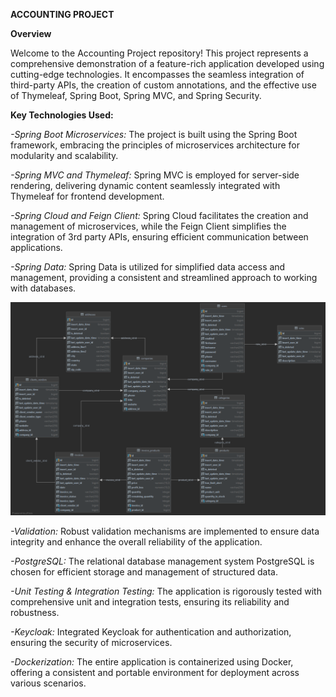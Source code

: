 ****ACCOUNTING PROJECT****

**Overview**


Welcome to the Accounting Project repository! This project represents a comprehensive demonstration of a feature-rich application developed using cutting-edge technologies. It encompasses the seamless integration of third-party APIs, the creation of custom annotations, and the effective use of Thymeleaf, Spring Boot, Spring MVC, and Spring Security.

**Key Technologies Used:**

*-Spring Boot Microservices:*
The project is built using the Spring Boot framework, embracing the principles of microservices architecture for modularity and scalability.

*-Spring MVC and Thymeleaf:* Spring MVC is employed for server-side rendering, delivering dynamic content seamlessly integrated with Thymeleaf for frontend development.

*-Spring Cloud and Feign Client:* Spring Cloud facilitates the creation and management of microservices, while the Feign Client simplifies the integration of 3rd party APIs, ensuring efficient communication between applications.

*-Spring Data:* Spring Data is utilized for simplified data access and management, providing a consistent and streamlined approach to working with databases.

![alt text](src/main/resources/chrome_qNoCviaD5p.png)

*-Validation:* Robust validation mechanisms are implemented to ensure data integrity and enhance the overall reliability of the application.

*-PostgreSQL:* The relational database management system PostgreSQL is chosen for efficient storage and management of structured data.

*-Unit Testing & Integration Testing:* The application is rigorously tested with comprehensive unit and integration tests, ensuring its reliability and robustness.

*-Keycloak:* Integrated Keycloak for authentication and authorization, ensuring the security of microservices.

*-Dockerization:* The entire application is containerized using Docker, offering a consistent and portable environment for deployment across various scenarios.

